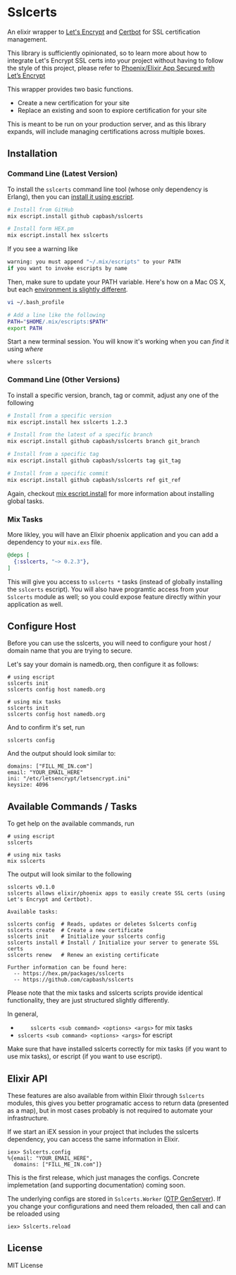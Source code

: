 # Sslcerts

An elixir wrapper to [Let's Encrypt](https://letsencrypt.org/) and [Certbot](https://certbot.eff.org/) for SSL certification management.

This library is sufficiently opinionated, so to learn more about how to integrate Let's Encrypt
SSL certs into your project without having to follow the style of this project, please
refer to [Phoenix/Elixir App Secured with Let’s Encrypt](https://medium.com/@a4word/phoenix-app-secured-with-let-s-encrypt-469ac0995775)

This wrapper provides two basic functions.

* Create a new certification for your site
* Replace an existing and soon to expiore certification for your site

This is meant to be run on your production server, and as this library expands, will include
managing certifications across multiple boxes.

## Installation

### Command Line (Latest Version)

To install the `sslcerts` command line tool (whose only dependency is Erlang), then
you can [install it using escript](https://hexdocs.pm/mix/master/Mix.Tasks.Escript.Install.html).


```bash
# Install from GitHub
mix escript.install github capbash/sslcerts

# Install form HEX.pm
mix escript.install hex sslcerts
```

If you see a warning like

```bash
warning: you must append "~/.mix/escripts" to your PATH
if you want to invoke escripts by name
```

Then, make sure to update your PATH variable.  Here's how on a Mac OS X, but each
[environment is slightly different](https://unix.stackexchange.com/questions/26047/how-to-correctly-add-a-path-to-path).

```bash
vi ~/.bash_profile

# Add a line like the following
PATH="$HOME/.mix/escripts:$PATH"
export PATH
```

Start a new terminal session. You will know it's working when you can *find* it using *where*

```
where sslcerts
```

### Command Line (Other Versions)

To install a specific version, branch, tag or commit, adjust any one of the following

```bash
# Install from a specific version
mix escript.install hex sslcerts 1.2.3

# Install from the latest of a specific branch
mix escript.install github capbash/sslcerts branch git_branch

# Install from a specific tag
mix escript.install github capbash/sslcerts tag git_tag

# Install from a specific commit
mix escript.install github capbash/sslcerts ref git_ref
```

Again, checkout [mix escript.install](https://hexdocs.pm/mix/Mix.Tasks.Escript.Install.html) for
more information about installing global tasks.

### Mix Tasks

More likley, you will have an Elixir phoenix application and you can
add a dependency to your `mix.exs` file.

```elixir
@deps [
  {:sslcerts, "~> 0.2.3"},
]
```

This will give you access to `sslcerts *` tasks (instead of globally installing
the `sslcerts` escript). You will also have programtic access from your `Sslcerts` module
as well; so you could expose feature directly within your application as well.

## Configure Host

Before you can use the sslcerts, you will need to configure your host / domain name that
you are trying to secure.

Let's say your domain is namedb.org, then configure it as follows:

    # using escript
    sslcerts init
    sslcerts config host namedb.org

    # using mix tasks
    sslcerts init
    sslcerts config host namedb.org

And to confirm it's set, run

    sslcerts config

And the output should look similar to:

    domains: ["FILL_ME_IN.com"]
    email: "YOUR_EMAIL_HERE"
    ini: "/etc/letsencrypt/letsencrypt.ini"
    keysize: 4096

## Available Commands / Tasks

To get help on the available commands, run

    # using escript
    sslcerts

    # using mix tasks
    mix sslcerts

The output will look similar to the following

    sslcerts v0.1.0
    sslcerts allows elixir/phoenix apps to easily create SSL certs (using Let's Encrypt and Certbot).

    Available tasks:

    sslcerts config  # Reads, updates or deletes Sslcerts config
    sslcerts create  # Create a new certificate
    sslcerts init    # Initialize your sslcerts config
    sslcerts install # Install / Initialize your server to generate SSL certs
    sslcerts renew   # Renew an existing certificate

    Further information can be found here:
      -- https://hex.pm/packages/sslcerts
      -- https://github.com/capbash/sslcerts

Please note that the mix tasks and sslcerts scripts provide identical functionality,
they are just structured slightly differently.

In general,

* `    sslcerts <sub command> <options> <args>` for mix tasks
* `sslcerts <sub command> <options> <args>` for escript

Make sure that have installed sslcerts correctly for mix tasks (if you want to use mix
tasks), or escript (if you want to use escript).

## Elixir API

These features are also available from within Elixir through `Sslcerts` modules,
this gives you better programatic access to return data (presented as a map),
but in most cases probably is not required to automate your infrastructure.

If we start an iEX session in your project that includes the sslcerts dependency,
you can access the same information in Elixir.

    iex> Sslcerts.config
    %{email: "YOUR_EMAIL_HERE",
      domains: ["FILL_ME_IN.com"]}

This is the first release, which just manages the configs.  Concrete implemetation
(and supporting documentation) coming soon.

The underlying configs are stored in `Sslcerts.Worker` ([OTP GenServer](https://elixir-lang.org/getting-started/mix-otp/genserver.html)).
If you change your configurations and need them reloaded, then call
and can be reloaded using

    iex> Sslcerts.reload

## License

MIT License

